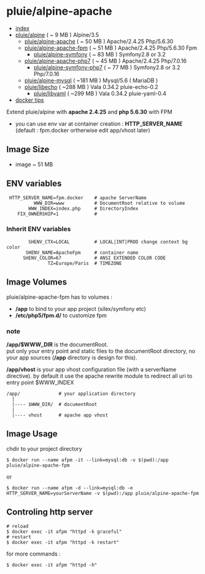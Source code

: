 # pluie/alpine-apache

- [index][1]
- [pluie/alpine][2]                       ( ~  9 MB ) Alpine/3.5
    - [pluie/alpine-apache][3]            ( ~ 50 MB ) Apache/2.4.25 Php/5.6.30
    - [pluie/alpine-apache-fpm][7]        ( ~ 51 MB ) Apache/2.4.25 Php/5.6.30 Fpm
        - [pluie/alpine-symfony][6]       ( ~ 83 MB ) Symfony2.8 or 3.2
    - [pluie/alpine-apache-php7][8]       ( ~ 45 MB ) Apache/2.4.25 Php/7.0.16
        - [pluie/alpine-symfony-php7][9]  ( ~ 77 MB ) Symfony2.8 or 3.2 Php/7.0.16
    - [pluie/alpine-mysql][4]             ( ~181 MB ) Mysql/5.6 ( MariaDB )
    - [pluie/libecho][10]                 ( ~288 MB ) Vala 0.34.2 pluie-echo-0.2
        - [pluie/libyaml][11]                 ( ~299 MB ) Vala 0.34.2 pluie-yaml-0.4
- [docker tips][5]

Extend pluie/alpine with __apache 2.4.25__ and __php 5.6.30__ with FPM

- you can use env var at container creation : __HTTP_SERVER_NAME__ (default : fpm.docker ortherwise edit app/vhost later)


## Image Size

- image ~ 51 MB

## ENV variables

```
 HTTP_SERVER_NAME=fpm.docker    # apache ServerName  
          WWW_DIR=www           # DocumentRoot relative to volume  
        WWW_INDEX=index.php     # DirectoryIndex
    FIX_OWNERSHIP=1             # 
```

### Inherit ENV variables

```
        SHENV_CTX=LOCAL         # LOCAL|INT|PROD change context bg color
       SHENV_NAME=ApacheFpm     # container name 
      SHENV_COLOR=67            # ANSI EXTENDED COLOR CODE
               TZ=Europe/Paris  # TIMEZONE
```

## Image Volumes

pluie/alpine-apache-fpm has to volumes :

- __/app__ to bind to your app project (silex/symfony etc)  
- __/etc/php5/fpm.d/__ to customize fpm 

### note

__/app/$WWW_DIR__ is the documentRoot.  
put only your entry point and static files to the documentRoot directory, no your app sources
(__/app__ directory is design for this).

__/app/vhost__ is your app vhost configuration file (with a serverName directive).
by default it use the apache rewrite module to redirect all uri to entry point $WWW_INDEX 



```
/app/              # your application directory
  |
  |---- $WWW_DIR/  # documentRoot
  |
  |---- vhost      # apache app vhost
```


## Image Usage

chdir to your project directory
```
$ docker run --name afpm -it --link=mysql:db -v $(pwd):/app pluie/alpine-apache-fpm
```
or
```
$ docker run --name afpm -d --link=mysql:db -e HTTP_SERVER_NAME=yourServerName -v $(pwd):/app pluie/alpine-apache-fpm
```


## Controling http server

```
# reload
$ docker exec -it afpm "httpd -k graceful"
# restart
$ docker exec -it afpm "httpd -k restart"
```
for more commands :
```
$ docker exec -it afpm "httpd -h"
```

 [1]: https://github.com/pluie-org/docker-images
 [2]: https://github.com/pluie-org/docker-images/tree/master/pluie/alpine
 [3]: https://github.com/pluie-org/docker-images/tree/master/pluie/alpine-apache
 [4]: https://github.com/pluie-org/docker-images/tree/master/pluie/alpine-mysql
 [7]: https://github.com/pluie-org/docker-images/tree/master/pluie/alpine-apache-fpm
 [5]: https://github.com/pluie-org/docker-images/blob/master/DOCKER.md
 [6]: https://github.com/pluie-org/docker-images/tree/master/pluie/alpine-symfony
 [8]: https://github.com/pluie-org/docker-images/tree/master/pluie/alpine-apache-php7
 [9]: https://github.com/pluie-org/docker-images/tree/master/pluie/alpine-symfony-php7
 [10]: https://github.com/pluie-org/docker-images/tree/master/pluie/libecho
 [11]: https://github.com/pluie-org/docker-images/tree/master/pluie/libyaml

